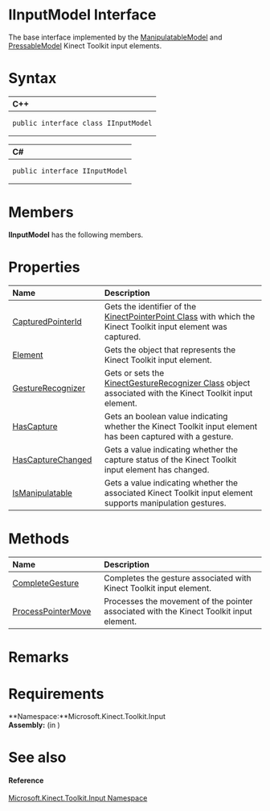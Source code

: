 IInputModel Interface  
=====================  

The base interface implemented by the [ManipulatableModel](ManipulatableModel_Class.md) and [PressableModel](PressableModel_Class.md) Kinect Toolkit input elements. <span id="syntaxSection"></span>

Syntax  
======  

<table>
<colgroup>
<col width="100%" />
</colgroup>
<thead>
<tr class="header">
<th align="left">C++</th>
</tr>
</thead>
<tbody>
<tr class="odd">
<td align="left"><pre><code>public interface class IInputModel</code></pre></td>
</tr>
</tbody>
</table>

<table>
<colgroup>
<col width="100%" />
</colgroup>
<thead>
<tr class="header">
<th align="left">C#</th>
</tr>
</thead>
<tbody>
<tr class="odd">
<td align="left"><pre><code>public interface IInputModel</code></pre></td>
</tr>
</tbody>
</table>

<span id="classMembersSection"></span>

Members  
=======  

**IInputModel** has the following members.  

<span id="publicpropertiesSection"></span>

Properties  
==========  

<table>
<colgroup>
<col width="30%" />
<col width="60%" />
</colgroup>
<thead>
<tr class="header">
<th align="left">Name</th>
<th align="left">Description</th>
</tr>
</thead>
<tbody>
<tr class="odd">
<td align="left"><a href="IInputModel_Interface/Properties/CapturedPointerId_Property.md">CapturedPointerId</a></td>
<td align="left">Gets the identifier of the <a href="../Kinect.Input/KinectPointerPoint_Class.md">KinectPointerPoint Class</a> with which the Kinect Toolkit input element was captured.</td>
</tr>
<tr class="even">
<td align="left"><a href="IInputModel_Interface/Properties/Element_Property.md">Element</a></td>
<td align="left">Gets the object that represents the Kinect Toolkit input element.</td>
</tr>
<tr class="odd">
<td align="left"><a href="IInputModel_Interface/Properties/GestureRecognizer_Property.md">GestureRecognizer</a></td>
<td align="left">Gets or sets the <a href="../Kinect.Input/KinectGestureRecognizer.md">KinectGestureRecognizer Class</a> object associated with the Kinect Toolkit input element.</td>
</tr>
<tr class="even">
<td align="left"><a href="IInputModel_Interface/Properties/HasCapture_Property.md">HasCapture</a></td>
<td align="left">Gets an boolean value indicating whether the Kinect Toolkit input element has been captured with a gesture.</td>
</tr>
<tr class="odd">
<td align="left"><a href="IInputModel_Interface/Properties/HasCaptureChanged_Property.md">HasCaptureChanged</a></td>
<td align="left">Gets a value indicating whether the capture status of the Kinect Toolkit input element has changed.</td>
</tr>
<tr class="even">
<td align="left"><a href="IInputModel_Interface/Properties/IsManipulatable_Property.md">IsManipulatable</a></td>
<td align="left">Gets a value indicating whether the associated Kinect Toolkit input element supports manipulation gestures.</td>
</tr>
</tbody>
</table>

<span id="publicmethodsSection"></span>

Methods  
=======  

<table>
<colgroup>
<col width="30%" />
<col width="60%" />
</colgroup>
<thead>
<tr class="header">
<th align="left">Name</th>
<th align="left">Description</th>
</tr>
</thead>
<tbody>
<tr class="odd">
<td align="left"><a href="IInputModel_Interface/Methods/CompleteGesture_Method.md">CompleteGesture</a></td>
<td align="left">Completes the gesture associated with Kinect Toolkit input element.</td>
</tr>
<tr class="even">
<td align="left"><a href="IInputModel_Interface/Methods/ProcessPointerMove_Method.md">ProcessPointerMove</a></td>
<td align="left">Processes the movement of the pointer associated with the Kinect Toolkit input element.</td>
</tr>
</tbody>
</table>

<span id="remarks"></span>

Remarks  
=======  

<span id="requirements"></span>

Requirements  
============  

**Namespace:**Microsoft.Kinect.Toolkit.Input  
**Assembly:** (in )  

<span id="ID4EBB"></span>

See also  
========  

<span id="ID4EDB"></span>
#### Reference  

[Microsoft.Kinect.Toolkit.Input Namespace](../Kinect.Toolkit.Input.md)  



<!--Please do not edit the data in the comment block below.-->
<!--
TOCTitle : IInputModel Interface
RLTitle : IInputModel Interface
KeywordK : IInputModel interface, about
HelpPriority : 2
TopicType : apiref
KeywordF : Microsoft.Kinect.Toolkit.Input.IInputModel
KeywordF : IInputModel
KeywordF : Microsoft.Kinect.Toolkit.Input.IInputModel
KeywordA : T:Microsoft.Kinect.Toolkit.Input.IInputModel
AssetID : T:Microsoft.Kinect.Toolkit.Input.IInputModel
Locale : en-us
CommunityContent : 1
APIType : Managed
APILocation : 
APIName : Microsoft.Kinect.Toolkit.Input.IInputModel
TargetOS : Windows
TopicType : kbSyntax
DevLang : VB
DevLang : CSharp
DevLang : JavaScript
DevLang : C++
DocSet : K4Wv2
ProjType : K4Wv2Proj
Technology : Kinect for Windows
Product : Kinect for Windows SDK v2
productversion : 20
-->
